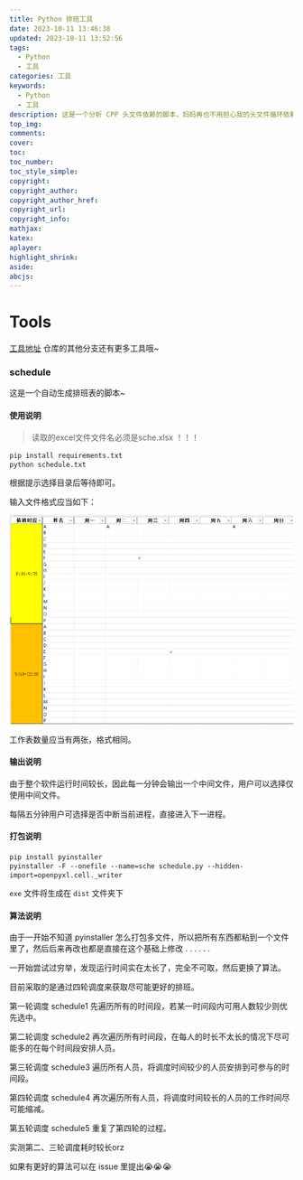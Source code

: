 ```yaml
---
title: Python 排班工具
date: 2023-10-11 13:46:38
updated: 2023-10-11 13:52:56
tags:
  - Python
  - 工具
categories: 工具
keywords:
  - Python
  - 工具
description: 这是一个分析 CPP 头文件依赖的脚本，妈妈再也不用担心我的头文件循环依赖啦！ASCII报错。
top_img:
comments:
cover:
toc:
toc_number:
toc_style_simple:
copyright:
copyright_author:
copyright_author_href:
copyright_url:
copyright_info:
mathjax:
katex:
aplayer:
highlight_shrink:
aside:
abcjs:
---
```


# Tools

[工具地址](https://github.com/Cx330-502/Tools/tree/schedule) 仓库的其他分支还有更多工具哦~

### schedule

这是一个自动生成排班表的脚本~

#### 使用说明

> 读取的excel文件文件名必须是sche.xlsx ！！！

```shell
pip install requirements.txt
python schedule.txt
```

根据提示选择目录后等待即可。

输入文件格式应当如下：

![文件格式](/files_/pics/post_pics/2023-10/2023-10-11-排班工具/pic1.png)

工作表数量应当有两张，格式相同。

#### 输出说明

由于整个软件运行时间较长，因此每一分钟会输出一个中间文件，用户可以选择仅使用中间文件。

每隔五分钟用户可选择是否中断当前进程，直接进入下一进程。

#### 打包说明

```shell
pip install pyinstaller
pyinstaller -F --onefile --name=sche schedule.py --hidden-import=openpyxl.cell._writer
```

`exe` 文件将生成在 `dist` 文件夹下 

#### 算法说明

由于一开始不知道 pyinstaller 怎么打包多文件，所以把所有东西都粘到一个文件里了，然后后来再改也都是直接在这个基础上修改 . . . . . .

一开始尝试过穷举，发现运行时间实在太长了，完全不可取，然后更换了算法。

目前采取的是通过四轮调度来获取尽可能更好的排班。

第一轮调度 schedule1 先遍历所有的时间段，若某一时间段内可用人数较少则优先选中。

第二轮调度 schedule2 再次遍历所有时间段，在每人的时长不太长的情况下尽可能多的在每个时间段安排人员。

第三轮调度 schedule3 遍历所有人员，将调度时间较少的人员安排到可参与的时间段。

第四轮调度 schedule4 再次遍历所有人员，将调度时间较长的人员的工作时间尽可能缩减。

第五轮调度 schedule5 重复了第四轮的过程。

实测第二、三轮调度耗时较长orz

如果有更好的算法可以在 issue 里提出😭😭😭
